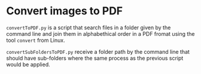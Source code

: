 # Convert images to PDF

`convertToPDF.py` is a script that search files in a folder given by the command line and join them in alphabethical order in a PDF fromat using the tool `convert` from Linux.

`convertSubFoldersToPDF.py` receive a folder path by the command line that should have sub-folders where the same process as the previous script would be applied.
